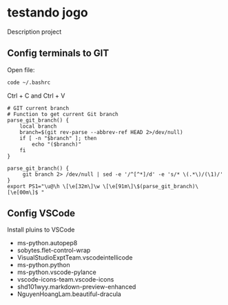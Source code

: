 # testando jogo

Description project

## Config terminals to GIT

Open file:

```bash
code ~/.bashrc
```

Ctrl + C and Ctrl + V

```text
# GIT current branch
# Function to get current Git branch
parse_git_branch() {
    local branch
    branch=$(git rev-parse --abbrev-ref HEAD 2>/dev/null)
    if [ -n "$branch" ]; then
        echo "($branch)"
    fi
}

parse_git_branch() {
     git branch 2> /dev/null | sed -e '/^[^*]/d' -e 's/* \(.*\)/(\1)/'
}
export PS1="\u@\h \[\e[32m\]\w \[\e[91m\]\$(parse_git_branch)\[\e[00m\]$ "
```

## Config VSCode

Install pluins to VSCode

- ms-python.autopep8
- sobytes.flet-control-wrap
- VisualStudioExptTeam.vscodeintellicode
- ms-python.python
- ms-python.vscode-pylance
- vscode-icons-team.vscode-icons
- shd101wyy.markdown-preview-enhanced
- NguyenHoangLam.beautiful-dracula
